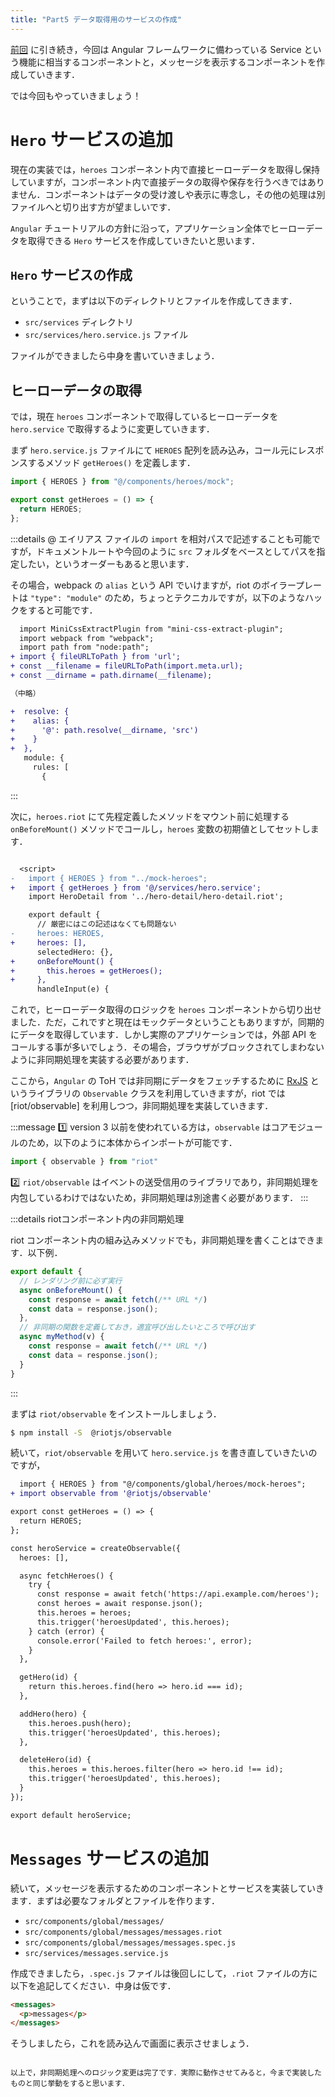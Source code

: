 ```yaml
---
title: "Part5 データ取得用のサービスの作成"
---
```


[前回](/books/riotjs-tour-of-heroes/hero_detail.md) に引き続き，今回は Angular フレームワークに備わっている Service という機能に相当するコンポーネントと，メッセージを表示するコンポーネントを作成していきます．

では今回もやっていきましょう！

# `Hero` サービスの追加

現在の実装では，`heroes` コンポーネント内で直接ヒーローデータを取得し保持していますが，コンポーネント内で直接データの取得や保存を行うべきではありません．コンポーネントはデータの受け渡しや表示に専念し，その他の処理は別ファイルへと切り出す方が望ましいです．

`Angular` チュートリアルの方針に沿って，アプリケーション全体でヒーローデータを取得できる `Hero` サービスを作成していきたいと思います．

## `Hero` サービスの作成

ということで，まずは以下のディレクトリとファイルを作成してきます．

- `src/services` ディレクトリ
- `src/services/hero.service.js` ファイル

ファイルができましたら中身を書いていきましょう．

## ヒーローデータの取得

では，現在 `heroes` コンポーネントで取得しているヒーローデータを `hero.service` で取得するように変更していきます．

まず `hero.service.js` ファイルにて `HEROES` 配列を読み込み，コール元にレスポンスするメソッド `getHeroes()` を定義します．

```js
import { HEROES } from "@/components/heroes/mock";

export const getHeroes = () => {
  return HEROES;
};
```

:::details @ エイリアス
ファイルの `import` を相対パスで記述することも可能ですが，ドキュメントルートや今回のように `src` フォルダをベースとしてパスを指定したい，というオーダーもあると思います．

その場合，webpack の `alias` という API でいけますが，riot のボイラープレートは `"type": "module"` のため，ちょっとテクニカルですが，以下のようなハックをすると可能です．

```diff
  import MiniCssExtractPlugin from "mini-css-extract-plugin";
  import webpack from "webpack";
  import path from "node:path";
+ import { fileURLToPath } from 'url';
+ const __filename = fileURLToPath(import.meta.url);
+ const __dirname = path.dirname(__filename);

（中略）

+  resolve: {
+    alias: {
+      '@': path.resolve(__dirname, 'src')
+    }
+  },
   module: {
     rules: [
       {
```
:::

次に，`heroes.riot` にて先程定義したメソッドをマウント前に処理する `onBeforeMount()` メソッドでコールし，`heroes` 変数の初期値としてセットします．

```diff

  <script>
-   import { HEROES } from "../mock-heroes";
+   import { getHeroes } from '@/services/hero.service';
    import HeroDetail from '../hero-detail/hero-detail.riot';

    export default {
      // 厳密にはこの記述はなくても問題ない
-     heroes: HEROES,
+     heroes: [],
      selectedHero: {},
+     onBeforeMount() {
+       this.heroes = getHeroes();
+     },
      handleInput(e) {
```

これで，ヒーローデータ取得のロジックを `heroes` コンポーネントから切り出せました．ただ，これですと現在はモックデータということもありますが，同期的にデータを取得しています．しかし実際のアプリケーションでは，外部 API をコールする事が多いでしょう．その場合，ブラウザがブロックされてしまわないように非同期処理を実装する必要があります．

ここから，`Angular` の ToH では非同期にデータをフェッチするために [RxJS](https://rxjs.dev/) というライブラリの `Observable` クラスを利用していきますが，riot では [riot/observable] を利用しつつ，非同期処理を実装していきます．

:::message
1️⃣ version 3 以前を使われている方は，`observable` はコアモジュールのため，以下のように本体からインポートが可能です．

```js
import { observable } from "riot"
```

2️⃣ `riot/observable` はイベントの送受信用のライブラリであり，非同期処理を内包しているわけではないため，非同期処理は別途書く必要があります．
:::

:::details riotコンポーネント内の非同期処理

riot コンポーネント内の組み込みメソッドでも，非同期処理を書くことはできます．以下例．

```js
export default {
  // レンダリング前に必ず実行
  async onBeforeMount() {
    const response = await fetch(/** URL */)
    const data = response.json();
  },
  // 非同期の関数を定義しておき，適宜呼び出したいところで呼び出す
  async myMethod(v) {
    const response = await fetch(/** URL */)
    const data = response.json();
  }
}
```
:::

まずは `riot/observable` をインストールしましょう．

```bash
$ npm install -S  @riotjs/observable
```

続いて，`riot/observable` を用いて `hero.service.js` を書き直していきたいのですが，

```diff
  import { HEROES } from "@/components/global/heroes/mock-heroes";
+ import observable from '@riotjs/observable'

export const getHeroes = () => {
  return HEROES;
};

const heroService = createObservable({
  heroes: [],

  async fetchHeroes() {
    try {
      const response = await fetch('https://api.example.com/heroes');
      const heroes = await response.json();
      this.heroes = heroes;
      this.trigger('heroesUpdated', this.heroes);
    } catch (error) {
      console.error('Failed to fetch heroes:', error);
    }
  },

  getHero(id) {
    return this.heroes.find(hero => hero.id === id);
  },

  addHero(hero) {
    this.heroes.push(hero);
    this.trigger('heroesUpdated', this.heroes);
  },

  deleteHero(id) {
    this.heroes = this.heroes.filter(hero => hero.id !== id);
    this.trigger('heroesUpdated', this.heroes);
  }
});

export default heroService;
```
# `Messages` サービスの追加

続いて，メッセージを表示するためのコンポーネントとサービスを実装していきます．まずは必要なフォルダとファイルを作ります．

* `src/components/global/messages/`
* `src/components/global/messages/messages.riot`
* `src/components/global/messages/messages.spec.js`
* `src/services/messages.service.js`

作成できましたら，`.spec.js` ファイルは後回しにして，`.riot` ファイルの方に以下を追記してください．中身は仮です．

```html
<messages>
  <p>messages</p>
</messages>
```

そうしましたら，これを読み込んで画面に表示させましょう．

```

以上で，非同期処理へのロジック変更は完了です．実際に動作させてみると，今まで実装したものと同じ挙動をすると思います．
